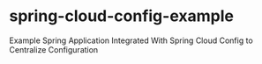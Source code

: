 # spring-cloud-config-example
Example Spring Application Integrated With Spring Cloud Config to Centralize Configuration
